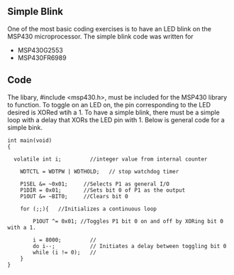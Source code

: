 ## Simple Blink
One of the most basic coding exercises is to have an LED blink on the MSP430 microprocessor. The simple blink code
was written for
* MSP430G2553
* MSP430FR6989

## Code
The libary, #include <msp430.h>, must be included for the MSP430 library to function. To toggle on an LED on, 
the pin corresponding to the LED desired is XORed wtih a 1. To have a simple blink, there must be a simple loop
with a delay that XORs the LED pin with 1. Below is general code for a simple bink.

```
int main(void)
{

  volatile int i;         //integer value from internal counter

  	WDTCTL = WDTPW | WDTHOLD;	// stop watchdog timer
  
  	P1SEL &= ~0x01;     //Selects P1 as general I/O
  	P1DIR = 0x01;       //Sets bit 0 of P1 as the output
  	P1OUT &= ~BIT0;     //Clears bit 0

  	for (;;){   //Initializes a continuous loop

  	    P1OUT ^= 0x01; //Toggles P1 bit 0 on and off by XORing bit 0 with a 1.

  	    i = 8000;         //
  	    do i--;           // Initiates a delay between toggling bit 0
  	    while (i != 0);   //
  	}
}
```
